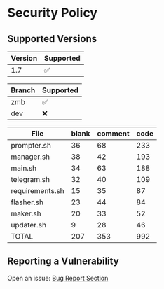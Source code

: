 # Security Policy

## Supported Versions

| Version | Supported          |
| ------- | ------------------ |
| 1.7     | :white_check_mark: |

| Branch | Supported          |
| ------ | ------------------ |
| zmb    | :white_check_mark: |
| dev    | :x:                |

| File            | blank | comment | code |
| --------------- | ----- | ------- | ---- |
| prompter.sh     | 36    | 68      | 233  |
| manager.sh      | 38    | 42      | 193  |
| main.sh         | 34    | 63      | 188  |
| telegram.sh     | 32    | 40      | 109  |
| requirements.sh | 15    | 35      | 87   |
| flasher.sh      | 23    | 44      | 84   |
| maker.sh        | 20    | 33      | 52   |
| updater.sh      | 9     | 28      | 46   |
| TOTAL           | 207   | 353     | 992  |

## Reporting a Vulnerability

Open an issue: [Bug Report Section](https://github.com/grm34/ZenMaxBuilder/issues/new/choose)
